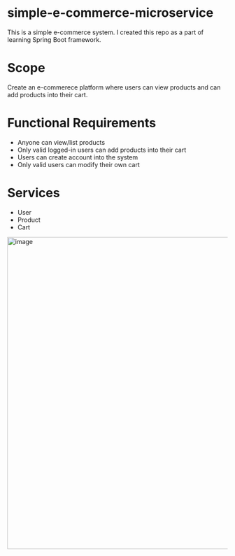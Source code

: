 # simple-e-commerce-microservice
This is a simple e-commerce system. I created this repo as a part of learning Spring Boot framework.

# Scope
Create an e-commerece platform where users can view products and can add products into their cart.

# Functional Requirements
 - Anyone can view/list products
 - Only valid logged-in users can add products into their cart
 - Users can create account into the system
 - Only valid users can modify their own cart

# Services
 - User
 - Product
 - Cart



<img width="714" alt="image" src="https://github.com/stupedvivu/simple-e-commerce-microservice/assets/22464406/741c1deb-1499-4f60-9184-e438ead3edac">
